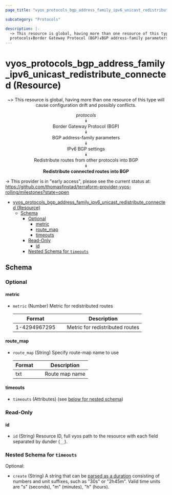 ```yaml
---
page_title: "vyos_protocols_bgp_address_family_ipv6_unicast_redistribute_connected Resource - vyos"

subcategory: "Protocols"

description: |-
  ~> This resource is global, having more than one resource of this type will cause configuration drift and possibly conflicts.
  protocols⯯Border Gateway Protocol (BGP)⯯BGP address-family parameters⯯IPv6 BGP settings⯯Redistribute routes from other protocols into BGP⯯Redistribute connected routes into BGP
---
```


# vyos_protocols_bgp_address_family_ipv6_unicast_redistribute_connected (Resource)
<center>

~> This resource is global, having more than one resource of this type will cause configuration drift and possibly conflicts.

*protocols*  
⯯  
Border Gateway Protocol (BGP)  
⯯  
BGP address-family parameters  
⯯  
IPv6 BGP settings  
⯯  
Redistribute routes from other protocols into BGP  
⯯  
**Redistribute connected routes into BGP**


</center>

-> This provider is in "early access", please see the current status at: https://github.com/thomasfinstad/terraform-provider-vyos-rolling/milestones?state=open

<!--TOC-->

- [vyos_protocols_bgp_address_family_ipv6_unicast_redistribute_connected (Resource)](#vyos_protocols_bgp_address_family_ipv6_unicast_redistribute_connected-resource)
  - [Schema](#schema)
    - [Optional](#optional)
      - [metric](#metric)
      - [route_map](#route_map)
      - [timeouts](#timeouts)
    - [Read-Only](#read-only)
      - [id](#id)
    - [Nested Schema for `timeouts`](#nested-schema-for-timeouts)

<!--TOC-->

<!-- schema generated by tfplugindocs -->
## Schema

### Optional

#### metric
- `metric` (Number) Metric for redistributed routes

    |  Format        &emsp;|  Description                      |
    |----------------|-----------------------------------|
    |  1-4294967295  &emsp;|  Metric for redistributed routes  |
#### route_map
- `route_map` (String) Specify route-map name to use

    |  Format  &emsp;|  Description     |
    |----------|------------------|
    |  txt     &emsp;|  Route map name  |
#### timeouts
- `timeouts` (Attributes) (see [below for nested schema](#nestedatt--timeouts))

### Read-Only

#### id
- `id` (String) Resource ID, full vyos path to the resource with each field separated by dunder (`__`).

<a id="nestedatt--timeouts"></a>
### Nested Schema for `timeouts`

Optional:

- `create` (String) A string that can be [parsed as a duration](https://pkg.go.dev/time#ParseDuration) consisting of numbers and unit suffixes, such as &#34;30s&#34; or &#34;2h45m&#34;. Valid time units are &#34;s&#34; (seconds), &#34;m&#34; (minutes), &#34;h&#34; (hours).
